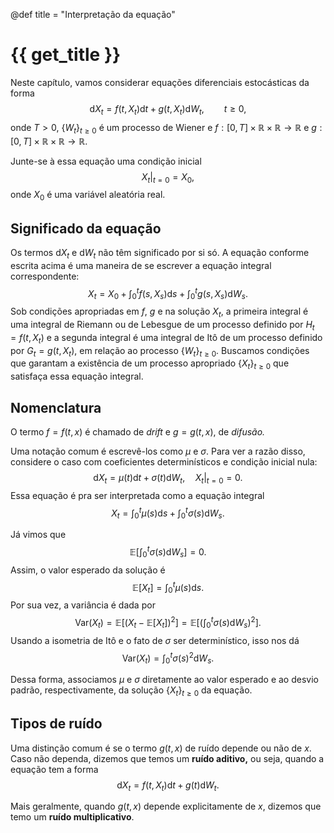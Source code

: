 @def title = "Interpretação da equação"

# {{ get_title }}

Neste capítulo, vamos considerar equações diferenciais estocásticas da forma
$$
\mathrm{d}X_t = f(t, X_t)\mathrm{d}t + g(t, X_t)\mathrm{d}W_t, \qquad t \geq 0,
$$
onde $T > 0$, $\{W_t\}_{t\geq 0}$ é um processo de Wiener e $f:[0, T]\times \mathbb{R} \times\mathbb{R} \rightarrow \mathbb{R}$ e $g:[0, T]\times \mathbb{R} \times\mathbb{R} \rightarrow \mathbb{R}$.

Junte-se à essa equação uma condição inicial
$$
\left.X_t\right|_{t = 0} = X_0,
$$
onde $X_0$ é uma variável aleatória real.

## Significado da equação

Os termos $\mathrm{d}X_t$ e $\mathrm{d}W_t$ não têm significado por si só. A equação conforme escrita acima é uma maneira de se escrever a equação integral correspondente:
$$
X_t = X_0 + \int_0^t f(s, X_s)\mathrm{d}s + \int_0^t g(s, X_s)\mathrm{d}W_s.
$$
Sob condições apropriadas em $f$, $g$ e na solução $X_t$, a primeira integral é uma integral de Riemann ou de Lebesgue de um processo definido por $H_t = f(t, X_t)$ e a segunda integral é uma integral de Itô de um processo definido por $G_t = g(t, X_t)$, em relação ao processo $\{W_t\}_{t\geq 0}$. Buscamos condições que garantam a existência de um processo apropriado $\{X_t\}_{t \geq 0}$ que satisfaça essa equação integral.

## Nomenclatura

O termo $f = f(t, x)$ é chamado de *drift* e $g = g(t, x)$, de *difusão.*

Uma notação comum é escrevê-los como $\mu$ e $\sigma$. Para ver a razão disso, considere o caso com coeficientes determinísticos e condição inicial nula:
$$
\mathrm{d}X_t = \mu(t)\mathrm{d}t + \sigma(t)\mathrm{d}W_t, \quad \left. X_t \right|_{t = 0} = 0.
$$
Essa equação é pra ser interpretada como a equação integral
$$
X_t = \int_0^t \mu(s)\mathrm{d}s + \int_0^t \sigma(s)\mathrm{d}W_s.
$$

Já vimos que
$$
\mathbb{E}\left[\int_0^t \sigma(s)\mathrm{d}W_s\right] = 0.
$$
Assim, o valor esperado da solução é
$$
\mathbb{E}[X_t] = \int_0^t \mu(s)\mathrm{d}s.
$$
Por sua vez, a variância é dada por
$$
\mathrm{Var}(X_t) = \mathbb{E}[(X_t - \mathbb{E}[X_t])^2] = \mathbb{E}\left[\left(\int_0^t \sigma(s)\mathrm{d}W_s\right)^2\right].
$$
Usando a isometria de Itô e o fato de $\sigma$ ser determinístico, isso nos dá
$$
\mathrm{Var}(X_t) = \int_0^t \sigma(s)^2\mathrm{d}W_s.
$$

Dessa forma, associamos $\mu$ e $\sigma$ diretamente ao valor esperado e ao desvio padrão, respectivamente, da solução $\{X_t\}_{t \geq 0}$ da equação.

## Tipos de ruído

Uma distinção comum é se o termo $g(t, x)$ de ruído depende ou não de $x$. Caso não dependa, dizemos que temos um **ruído aditivo,** ou seja, quando a equação tem a forma
$$
\mathrm{d}X_t = f(t, X_t)\mathrm{d}t + g(t)\mathrm{d}W_t.
$$

Mais geralmente, quando $g(t, x)$ depende explicitamente de $x$, dizemos que temo um **ruído multiplicativo**.
